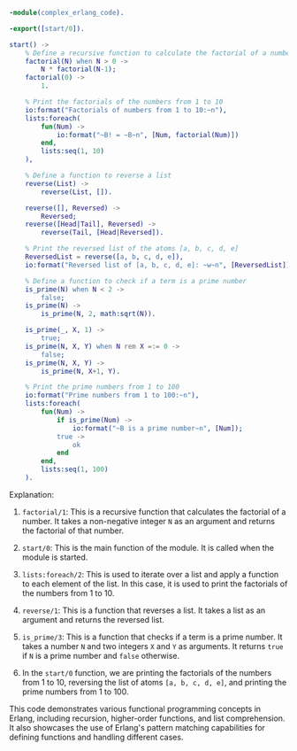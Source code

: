 ```erlang
-module(complex_erlang_code).

-export([start/0]).

start() ->
    % Define a recursive function to calculate the factorial of a number
    factorial(N) when N > 0 ->
        N * factorial(N-1);
    factorial(0) ->
        1.

    % Print the factorials of the numbers from 1 to 10
    io:format("Factorials of numbers from 1 to 10:~n"),
    lists:foreach(
        fun(Num) ->
            io:format("~B! = ~B~n", [Num, factorial(Num)])
        end,
        lists:seq(1, 10)
    ),

    % Define a function to reverse a list
    reverse(List) ->
        reverse(List, []).

    reverse([], Reversed) ->
        Reversed;
    reverse([Head|Tail], Reversed) ->
        reverse(Tail, [Head|Reversed]).

    % Print the reversed list of the atoms [a, b, c, d, e]
    ReversedList = reverse([a, b, c, d, e]),
    io:format("Reversed list of [a, b, c, d, e]: ~w~n", [ReversedList]),

    % Define a function to check if a term is a prime number
    is_prime(N) when N < 2 ->
        false;
    is_prime(N) ->
        is_prime(N, 2, math:sqrt(N)).

    is_prime(_, X, 1) ->
        true;
    is_prime(N, X, Y) when N rem X =:= 0 ->
        false;
    is_prime(N, X, Y) ->
        is_prime(N, X+1, Y).

    % Print the prime numbers from 1 to 100
    io:format("Prime numbers from 1 to 100:~n"),
    lists:foreach(
        fun(Num) ->
            if is_prime(Num) ->
                io:format("~B is a prime number~n", [Num]);
            true ->
                ok
            end
        end,
        lists:seq(1, 100)
    ).
```

Explanation:

1. `factorial/1`: This is a recursive function that calculates the factorial of a number. It takes a non-negative integer `N` as an argument and returns the factorial of that number.

2. `start/0`: This is the main function of the module. It is called when the module is started.

3. `lists:foreach/2`: This is used to iterate over a list and apply a function to each element of the list. In this case, it is used to print the factorials of the numbers from 1 to 10.

4. `reverse/1`: This is a function that reverses a list. It takes a list as an argument and returns the reversed list.

5. `is_prime/3`: This is a function that checks if a term is a prime number. It takes a number `N` and two integers `X` and `Y` as arguments. It returns `true` if `N` is a prime number and `false` otherwise.

6. In the `start/0` function, we are printing the factorials of the numbers from 1 to 10, reversing the list of atoms `[a, b, c, d, e]`, and printing the prime numbers from 1 to 100.

This code demonstrates various functional programming concepts in Erlang, including recursion, higher-order functions, and list comprehension. It also showcases the use of Erlang's pattern matching capabilities for defining functions and handling different cases.
